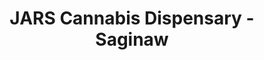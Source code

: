 ---
title: "JARS Cannabis Dispensary - Saginaw"
url: /saginaw/jars-cannabis-dispensary-saginaw/
shop: cannabis
---